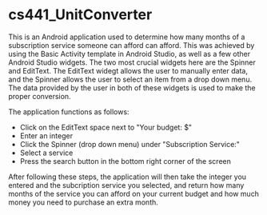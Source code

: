 # cs441_UnitConverter
This is an Android application used to determine how many months of a subscription service someone can afford can afford. This was achieved by using the Basic Activity template in Android Studio, as well as a few other Android Studio widgets. The two most crucial widgets here are the Spinner and EditText. The EditText widegt allows the user to manually enter data, and the Spinner allows the user to select an item from a drop down menu. The data provided by the user in both of these widgets is used to make the proper conversion.

The application functions as follows:
- Click on the EditText space next to "Your budget: $"
- Enter an integer
- Click the Spinner (drop down menu) under "Subscription Service:"
- Select a service
- Press the search button in the bottom right corner of the screen

After following these steps, the application will then take the integer you entered and the subcription service you selected, and return how many months of the service you can afford on your current budget and how much money you need to purchase an extra month.
